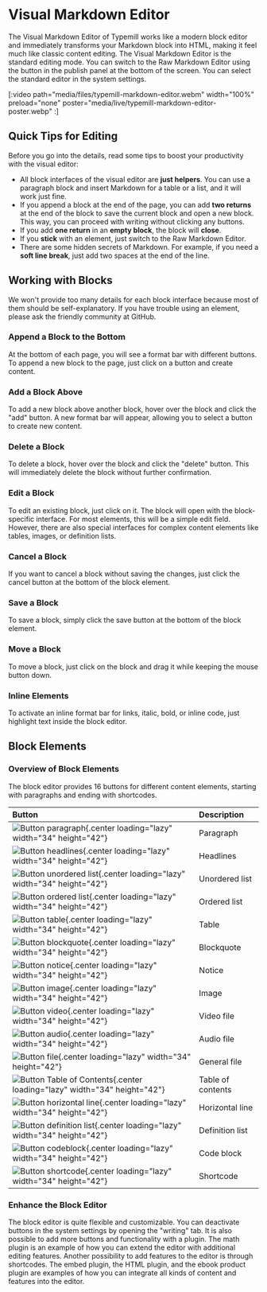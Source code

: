 #  Visual Markdown Editor

The Visual Markdown Editor of Typemill works like a modern block editor and immediately transforms your Markdown block into HTML, making it feel much like classic content editing. The Visual Markdown Editor is the standard editing mode. You can switch to the Raw Markdown Editor using the button in the publish panel at the bottom of the screen. You can select the standard editor in the system settings.

[:video path="media/files/typemill-markdown-editor.webm" width="100%" preload="none" poster="media/live/typemill-markdown-editor-poster.webp" :]

## Quick Tips for Editing

Before you go into the details, read some tips to boost your productivity with the visual editor:

* All block interfaces of the visual editor are **just helpers**. You can use a paragraph block and insert Markdown for a table or a list, and it will work just fine.
* If you append a block at the end of the page, you can add **two returns** at the end of the block to save the current block and open a new block. This way, you can proceed with writing without clicking any buttons.
* If you add **one return** in an **empty block**, the block will **close**.
* If you **stick** with an element, just switch to the Raw Markdown Editor.
* There are some hidden secrets of Markdown. For example, if you need a **soft line break**, just add two spaces at the end of the line.

## Working with Blocks

We won't provide too many details for each block interface because most of them should be self-explanatory. If you have trouble using an element, please ask the friendly community at GitHub.

### Append a Block to the Bottom

At the bottom of each page, you will see a format bar with different buttons. To append a new block to the page, just click on a button and create content.

### Add a Block Above

To add a new block above another block, hover over the block and click the "add" button. A new format bar will appear, allowing you to select a button to create new content.

### Delete a Block

To delete a block, hover over the block and click the "delete" button. This will immediately delete the block without further confirmation.

### Edit a Block

To edit an existing block, just click on it. The block will open with the block-specific interface. For most elements, this will be a simple edit field. However, there are also special interfaces for complex content elements like tables, images, or definition lists.

### Cancel a Block

If you want to cancel a block without saving the changes, just click the cancel button at the bottom of the block element.

### Save a Block

To save a block, simply click the save button at the bottom of the block element.

### Move a Block

To move a block, just click on the block and drag it while keeping the mouse button down.

### Inline Elements

To activate an inline format bar for links, italic, bold, or inline code, just highlight text inside the block editor.

## Block Elements

### Overview of Block Elements

The block editor provides 16 buttons for different content elements, starting with paragraphs and ending with shortcodes.

| Button | Description | 
|:---|:---|
| ![Button paragraph](media/live/button-paragraph.webp){.center loading="lazy" width="34" height="42"}| Paragraph | 
| ![Button headlines](media/live/button-headline.webp){.center loading="lazy" width="34" height="42"} | Headlines | 
| ![Button unordered list](media/live/button-unordered-list.webp){.center loading="lazy" width="34" height="42"} | Unordered list | 
| ![Button ordered list](media/live/button-ordered-list.webp){.center loading="lazy" width="34" height="42"} | Ordered list | 
| ![Button table](media/live/button-table.webp){.center loading="lazy" width="34" height="42"} | Table | 
| ![Button blockquote](media/live/button-blockquote.webp){.center loading="lazy" width="34" height="42"} | Blockquote | 
| ![Button notice](media/live/button-notice.webp){.center loading="lazy" width="34" height="42"} | Notice | 
| ![Button image](media/live/button-image.webp){.center loading="lazy" width="34" height="42"} | Image | 
| ![Button video](media/live/button-video-file.webp){.center loading="lazy" width="34" height="42"} | Video file | 
| ![Button audio](media/live/button-audio-file.webp){.center loading="lazy" width="34" height="42"} | Audio file | 
| ![Button file](media/live/button-file.webp){.center loading="lazy" width="34" height="42"} | General file | 
| ![Button Table of Contents](media/live/button-toc.webp){.center loading="lazy" width="34" height="42"} | Table of contents | 
| ![Button horizontal line](media/live/button-horizontal-line.webp){.center loading="lazy" width="34" height="42"} | Horizontal line | 
| ![Button definition list](media/live/button-definition-list.webp){.center loading="lazy" width="34" height="42"} | Definition list | 
| ![Button codeblock](media/live/button-codeblock.webp){.center loading="lazy" width="34" height="42"} | Code block | 
| ![Button shortcode](media/live/button-shortcode.webp){.center loading="lazy" width="34" height="42"} | Shortcode |

### Enhance the Block Editor

The block editor is quite flexible and customizable. You can deactivate buttons in the system settings by opening the "writing" tab. It is also possible to add more buttons and functionality with a plugin. The math plugin is an example of how you can extend the editor with additional editing features. Another possibility to add features to the editor is through shortcodes. The embed plugin, the HTML plugin, and the ebook product plugin are examples of how you can integrate all kinds of content and features into the editor.

